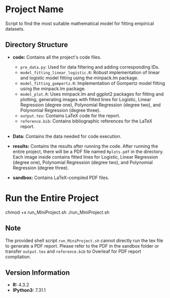 # Project Name

Script to find the most suitable mathematical model for fitting empirical datasets.

## Directory Structure

- **code:** Contains all the project's code files.
  - `pre_data.py`: Used for data filtering and adding corresponding IDs.
  - `model_fitting_linear_logistic.R`: Robust implementation of linear and logistic model fitting using the minpack.lm package.
  - `model_fitting_gompertz.R`: Implementation of Gompertz model fitting using the minpack.lm package.
  - `model_plot.R`: Uses minpack.lm and ggplot2 packages for fitting and plotting, generating images with fitted lines for Logistic, Linear Regression (degree one), Polynomial Regression (degree two), and Polynomial Regression (degree three).
  - `output.tex`: Contains LaTeX code for the report.
  - `reference.bib`: Contains bibliographic references for the LaTeX report.

- **Data:** Contains the data needed for code execution.

- **results:** Contains the results after running the code. After running the entire project, there will be a PDF file named `Rplots.pdf` in the directory. Each image inside contains fitted lines for Logistic, Linear Regression (degree one), Polynomial Regression (degree two), and Polynomial Regression (degree three).

- **sandbox:** Contains LaTeX-compiled PDF files.

# Run the Entire Project
chmod +x run_MiniProject.sh
./run_MiniProject.sh




## Note

The provided shell script `run_MiniProject.sh` cannot directly run the tex file to generate a PDF report. Please refer to the PDF in the sandbox folder or transfer `output.tex` and `reference.bib` to Overleaf for PDF report compilation.


## Version Information

- **R:** 4.3.2
- **IPython3:** 7.31.1